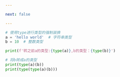 ```yaml
---

next: false

---
```




<BlogInfo id="829"/>

```python
# 使用type进行类型的强制装换
a = 'hello world'  # 字符串类型
b = 10  # 整数类型

print(f'转之前a的类型:{type(a)},b的类型：{type(b)}')

# 将b转成a的类型
print(type(a)(b))
print(type(type(a)(b)))

```



<ActionBox />
